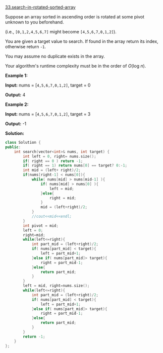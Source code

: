 [33.search-in-rotated-sorted-array](https://leetcode.com/problems/search-in-rotated-sorted-array/)  

Suppose an array sorted in ascending order is rotated at some pivot unknown to you beforehand.

(i.e., `[0,1,2,4,5,6,7]` might become `[4,5,6,7,0,1,2]`).

You are given a target value to search. If found in the array return its index, otherwise return `-1`.

You may assume no duplicate exists in the array.

Your algorithm's runtime complexity must be in the order of _O_(log _n_).

**Example 1:**

  
**Input:** nums = \[`4,5,6,7,0,1,2]`, target = 0
  
**Output:** 4
  

**Example 2:**

  
**Input:** nums = \[`4,5,6,7,0,1,2]`, target = 3
  
**Output:** -1  



**Solution:**  

```cpp
class Solution {
public:
    int search(vector<int>& nums, int target) {
        int left = 0, right= nums.size();
        if( right == 0 ) return -1;
        if( right == 1) return nums[0] == target? 0:-1;
        int mid = (left+ right)/2;
        if(nums[right-1] < nums[0]){
            while( nums[mid] > nums[mid-1] ){
                if( nums[mid] > nums[0] ){
                    left = mid;
                }else{
                    right = mid;
                }
                mid = (left+right)/2;
            }
            //cout<<mid<<endl;
        }
        int pivot = mid;
        left = 0;
        right=mid;
        while(left<=right){
            int part_mid = (left+right)/2;
            if( nums[part_mid] < target){
                left = part_mid+1;
            }else if( nums[part_mid]> target){
                right = part_mid-1;
            }else{
                return part_mid;
            }
        }
        left = mid, right=nums.size();
        while(left<=right){
            int part_mid = (left+right)/2;
            if( nums[part_mid] < target){
                left = part_mid+1;
            }else if( nums[part_mid]> target){
                right = part_mid-1;
            }else{
                return part_mid;
            }
        }
        return -1;
    }
};
```
      